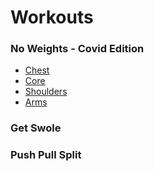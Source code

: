 # Workouts

### No Weights - Covid Edition
* [Chest](workouts/no_weight/CHEST.md)
* [Core](workouts/no_weight/CORE.md)
* [Shoulders](workouts/no_weight/SHOULDERS.md)
* [Arms](workouts/no_weight/ARMS.md)

### Get Swole

### Push Pull Split
